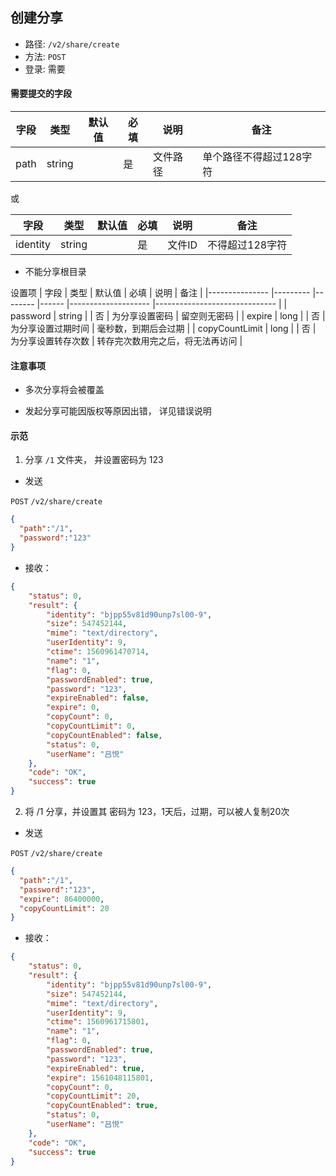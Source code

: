 

## 创建分享

* 路径: ```/v2/share/create```
* 方法: ```POST```
* 登录: 需要

#### 需要提交的字段

| 字段          	| 类型    	| 默认值 	| 必填 	| 说明               	| 备注                         	|
|---------------	|---------	|--------	|------	|--------------------	|------------------------------	|
| path          	| string  	|        	| 是   	| 文件路径           	|   单个路径不得超过128字符   	|


或

| 字段          	| 类型    	| 默认值 	| 必填 	| 说明               	| 备注                         	|
|---------------	|---------	|--------	|------	|--------------------	|------------------------------	|
| identity          | string  	|        	| 是   	| 文件ID        	|    不得超过128字符 	|

* 不能分享根目录

设置项
| 字段          	| 类型    	| 默认值 	| 必填 	| 说明               	| 备注                         	|
|---------------	|---------	|--------	|------	|--------------------	|------------------------------	|
| password        	| string  	|       	| 否 	| 为分享设置密码       |    留空则无密码          	|
| expire        	| long  	|       	| 否 	| 为分享设置过期时间       |    毫秒数，到期后会过期      	|
| copyCountLimit     | long  	|       	| 否 	| 为分享设置转存次数       |    转存完次数用完之后，将无法再访问 |

#### 注意事项

* 多次分享将会被覆盖

* 发起分享可能因版权等原因出错， 详见错误说明

#### 示范

1. 分享 ```/1```  文件夹， 并设置密码为 123

* 发送

```POST``` ```/v2/share/create```

```json
{
  "path":"/1",
  "password":"123"
}
```

* 接收：

```json
{
    "status": 0,
    "result": {
        "identity": "bjpp55v81d90unp7sl00-9",
        "size": 547452144,
        "mime": "text/directory",
        "userIdentity": 9,
        "ctime": 1560961470714,
        "name": "1",
        "flag": 0,
        "passwordEnabled": true,
        "password": "123",
        "expireEnabled": false,
        "expire": 0,
        "copyCount": 0,
        "copyCountLimit": 0,
        "copyCountEnabled": false,
        "status": 0,
        "userName": "吕悦"
    },
    "code": "OK",
    "success": true
}
```

2. 将 /1 分享，并设置其 密码为 123，1天后，过期，可以被人复制20次

* 发送

```POST``` ```/v2/share/create```

```json
{
  "path":"/1",
  "password":"123",
  "expire": 86400000,
  "copyCountLimit": 20
}
```

* 接收：

```json
{
    "status": 0,
    "result": {
        "identity": "bjpp55v81d90unp7sl00-9",
        "size": 547452144,
        "mime": "text/directory",
        "userIdentity": 9,
        "ctime": 1560961715801,
        "name": "1",
        "flag": 0,
        "passwordEnabled": true,
        "password": "123",
        "expireEnabled": true,
        "expire": 1561048115801,
        "copyCount": 0,
        "copyCountLimit": 20,
        "copyCountEnabled": true,
        "status": 0,
        "userName": "吕悦"
    },
    "code": "OK",
    "success": true
}
```
